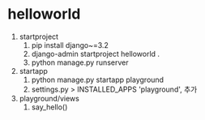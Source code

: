 # helloworld
1. startproject
   1. pip install django~=3.2
   2. django-admin startproject helloworld .
   3. python manage.py runserver
2. startapp
   1. python manage.py startapp playground
   2. settings.py > INSTALLED_APPS 'playground', 추가
3. playground/views
   1. say_hello()